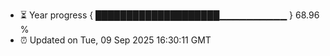 - ⏳ Year progress { ████████████████████▁▁▁▁▁▁▁▁▁▁ } 68.96 %
- ⏰ Updated on Tue, 09 Sep 2025 16:30:11 GMT

